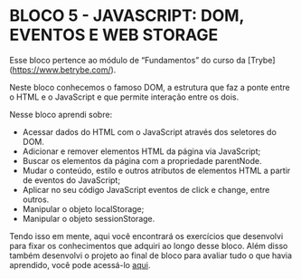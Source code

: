# BLOCO 5 - JAVASCRIPT: DOM, EVENTOS E WEB STORAGE

Esse bloco pertence ao módulo de “Fundamentos” do curso da [Trybe] (https://www.betrybe.com/). 

Neste bloco conhecemos o famoso DOM, a estrutura que faz a ponte entre o HTML e o JavaScript e que permite interação entre os dois.

Nesse bloco aprendi sobre:
- Acessar dados do HTML com o JavaScript através dos seletores do DOM.
- Adicionar e remover elementos HTML da página via JavaScript;
- Buscar os elementos da página com a propriedade parentNode.
- Mudar o conteúdo, estilo e outros atributos de elementos HTML a partir de eventos do JavaScript;
- Aplicar no seu código JavaScript eventos de click e change, entre outros.
- Manipular o objeto localStorage;
- Manipular o objeto sessionStorage.

Tendo isso em mente, aqui você encontrará os exercícios que desenvolvi para fixar os conhecimentos que adquiri ao longo desse bloco. Além disso também desenvolvi o projeto ao final de bloco para avaliar tudo o que havia aprendido, você pode acessá-lo [aqui](https://github.com/tryber/sd-025-b-project-pixels-art/pull/76).
